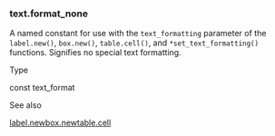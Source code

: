 ### text.format\_none

A named constant for use with the `text_formatting` parameter of the `label.new()`, `box.new()`, `table.cell()`, and `*set_text_formatting()` functions. Signifies no special text formatting.

Type

const text\_format

See also

[label.new](#fun_label.new)[box.new](#fun_box.new)[table.cell](#fun_table.cell)
